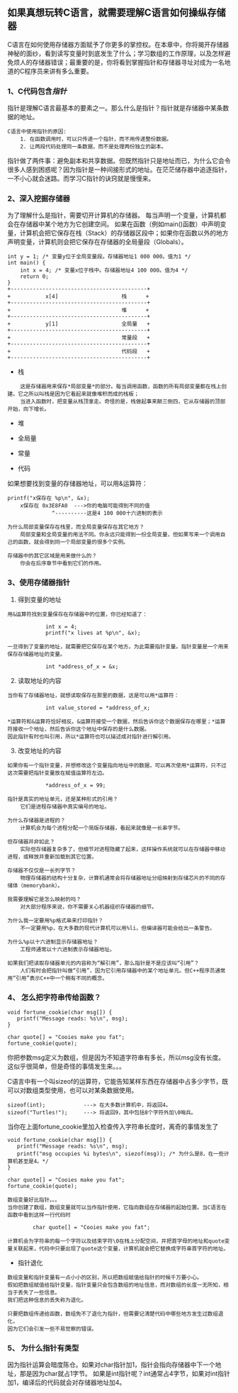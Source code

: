 ## 如果真想玩转C语言，就需要理解C语言如何操纵存储器

C语言在如何使用存储器方面赋予了你更多的掌控权。在本章中，你将揭开存储器神秘的面纱，看到读写变量时到底发生了什么；学习数组的工作原理，以及怎样避免烦人的存储器错误；最重要的是，你将看到掌握指针和存储器寻址对成为一名地道的C程序员来讲有多么重要。

### 1、C代码包含*指针*

指针是理解C语言最基本的要素之一。那么什么是指针？指针就是存储器中某条数据的地址。
```
C语言中使用指针的原因:
    1. 在函数调用时，可以只传递一个指针，而不用传递整份数据。
    2. 让两段代码处理同一条数据，而不是处理两份独立的副本。
```
指针做了两件事：避免副本和共享数据。但既然指针只是地址而已，为什么它会令很多人感到困惑呢？因为指针是一种间接形式的地址。在茫茫储存器中追逐指针，一不小心就会迷路。而学习C指针的诀窍就是慢慢来。

### 2、深入挖掘存储器

为了理解什么是指针，需要切开计算机的存储器。 每当声明一个变量，计算机都会在存储器中某个地方为它创建空间。 如果在函数（例如main()函数）中声明变量，计算机会把它保存在栈（Stack）的存储器区段中；如果你在函数以外的地方声明变量，计算机则会把它保存在存储器的全局量段（Globals）。

```
int y = 1; /* 变量y位于全局变量段。存储器地址1 000 000。值为1 */
int main() {
    int x = 4; /* 变量x位于栈中。存储器地址4 100 000。值为4 */
    return 0;
}
+-------------------------------------------+
+           x[4]                    栈      +
+-------------------------------------------+
+                                   堆      +
+-------------------------------------------+
+           y[1]                    全局量   +
+-------------------------------------------+
+                                   常量段   +
+-------------------------------------------+
+                                   代码段   +
+-------------------------------------------+
```
+ 栈
```
    这是存储器用来保存*局部变量*的部分。每当调用函数，函数的所有局部变量都在栈上创建。它之所以叫栈是因为它看起来就像堆积而成的栈板；
    当进入函数时，把变量从栈顶拿走。奇怪的是，栈做起事来颠三倒四，它从存储器的顶部开始，向下增长。
```
+ 堆

+ 全局量
+ 常量
+ 代码

如果想要找到变量的存储器地址，可以用&运算符：

```
printf("x保存在 %p\n", &x);
    x保存在 0x3E8FA0  --->你的电脑可能得到不同的值
              ^----------这是4 100 000十六进制的表示

为什么局部变量保存在栈里，而全局变量保存在其它地方？
    局部变量和全局变量的用法不同。你永远只能得到一份全局变量，但如果写来一个调用自己的函数，就会得到同一个局部变量的很多个实例。

存储器中的其它区域是用来做什么的？
    你会在后序章节中看到它们的作用。
```

### 3、使用存储器指针

1. 得到变量的地址

```
用&运算符找到变量保存在存储器中的位置，你已经知道了：
            
            int x = 4;
            printf("x lives at %p\n", &x);

一旦得到了变量的地址，就需要把它保存在某个地方。为此需要指针变量。指针变量是一个用来保存存储器地址的变量。
            
            int *address_of_x = &x;
```

2. 读取地址的内容

```
当你有了存储器地址，就想读取保存在那里的数据，这是可以用*运算符：

            int value_stored = *address_of_x;

*运算符和&运算符恰好相反。&运算符接受一个数据，然后告诉你这个数据保存在哪里；*运算符接收一个地址，然后告诉你这个地址中保存的是什么数据。
因此指针有时也叫引用，所以*运算符也可以描述成对指针进行解引用。
```

3. 改变地址的内容

```
如果你有一个指针变量，并想修改这个变量指向地址中的数据，可以再次使用*运算符，只不过这次需要把指针变量放在赋值运算符左边。

            *address_of_x = 99;
```

```
指针是真实的地址单元，还是某种形式的引用？
    它们是进程存储器中真实编号的地址。

为什么存储器是进程的？
    计算机会为每个进程分配一个简版存储器，看起来就像是一长串字节。

但存储器并非如此？
    实际但存储器复杂多了，但细节对进程隐藏了起来，这样操作系统就可以在存储器中移动进程，或释放并重新加载到其它位置。

存储器不仅仅是一长列字节？
    物理存储器的结构十分复杂，计算机通常会将存储器地址分组映射到存储芯片的不同的存储体（memorybank）。

我需要理解它是怎么映射的吗？
    对大部分程序来说，你不需要关心机器组织存储器的细节。

为什么我一定要用%p格式串来打印指针？
    不一定要用%p，在大多数的现代计算机可以用%li，但编译器可能会给出一条警告。

为什么%p以十六进制显示存储器地址？
    工程师通常以十六进制表示存储器地址。

如果我们把读取存储器单元的内容称为“解引用”，那么指针是不是应该叫“引用”？
    人们有时会把指针叫做“引用”，因为它引用存储器中的某个地址单元。但C++程序员通常用“引用”表示C++中一个稍有不同的概念。
```
### 4、 怎么把字符串传给函数？

```
void fortune_cookie(char msg[]) {
   printf("Message reads: %s\n", msg); 
}

char quote[] = "Cooies make you fat";
fortune_cookie(quote);
```
你把参数msg定义为数组，但是因为不知道字符串有多长，所以msg没有长度。这似乎很简单，但是奇怪的事情发生来。。。

C语言中有一个叫sizeof的运算符，它能告知某样东西在存储器中占多少字节，既可以对数组类型使用，也可以对某条数据使用。
```
sizeof(int);            ---> 在大多数计算机中，将返回4。
sizeof("Turtles!");     ---> 将返回9，其中包括8个字符外加\0哨兵。
```
当你在上面fortune_cookie里加入检查传入字符串长度时，离奇的事情发生了
```
void fortune_cookie(char msg[]) {
   printf("Message reads: %s\n", msg); 
   printf("msg occupies %i bytes\n", siezof(msg)); /* 为什么是8，在一些计算机甚至是4。*/ 
}

char quote[] = "Cooies make you fat";
fortune_cookie(quote);

数组变量好比指针。。。
当你创建了数组，数组变量就可以当作指针使用，它指向数组在存储器的起始位置。当C语言在函数中看到这样一行代码时
        
        char quote[] = "Cooies make you fat";

计算机会为字符串的每一个字符以及结束字符\0在栈上分配空间，并把首字母的地址和quote变量关联起来，代码中只要出现了quote这个变量，计算机就会把它替换成字符串首字符的地址。
```

+ 指针退化

```
数组变量和指针变量有一点小小的区别，所以把数组赋值给指针的时候千万要小心。
假如把数组赋值给指针变量，指针变量只会包含数组的地址信息，而对数组的长度一无所知，相当于丢失了一些信息。
我们把这种信息的丢失称为退化。

只要把数组传递给函数，数组免不了退化为指针，但需要记清楚代码中哪些地方发生过数组退化，
因为它们会引发一些不易觉察的错误。
```
### 5、 为什么指针有类型

因为指针运算会暗度陈仓。如果对char指针加1，指针会指向存储器中下一个地址，那是因为char就占1字节。
如果是int指针呢？int通常占4字节，如果对int指针加1，编译后的代码就会对存储器地址加4。
